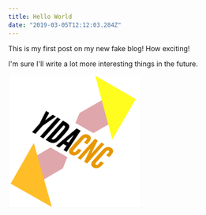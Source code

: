 ```yaml
---
title: Hello World
date: "2019-03-05T12:12:03.284Z"
---
```


This is my first post on my new fake blog! How exciting!

I'm sure I'll write a lot more interesting things in the future.

![Share, Reshare, Remix](./ig-repost.png)
